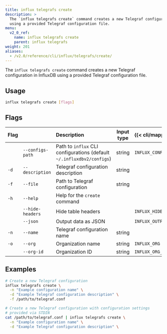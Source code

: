```yaml
---
title: influx telegrafs create
description: >
  The `influx telegrafs create` command creates a new Telegraf configuration in InfluxDB
  using a provided Telegraf configuration file.
menu:
  v2_0_ref:
    name: influx telegrafs create
    parent: influx telegrafs
weight: 201
aliases:
  - /v2.0/reference/cli/influx/telegrafs/create/
---
```


The `influx telegrafs create` command creates a new Telegraf configuration in InfluxDB
using a provided Telegraf configuration file.

## Usage
```sh
influx telegrafs create [flags]
```

## Flags
| Flag |                  | Description                                                           | Input type  | {{< cli/mapped >}}    |
|:---- |:---              |:-----------                                                           |:----------: |:------------------    |
|      | `--configs-path` | Path to `influx` CLI configurations (default `~/.influxdbv2/configs`) | string      |`INFLUX_CONFIGS_PATH`  |
| `-d` | `--description`  | Telegraf configuration description                                    | string      |                       |
| `-f` | `--file`         | Path to Telegraf configuration                                        | string      |                       |
| `-h` | `--help`         | Help for the `create` command                                         |             |                       |
|      | `--hide-headers` | Hide table headers                                                    |             | `INFLUX_HIDE_HEADERS` |
|      | `--json`         | Output data as JSON                                                   |             | `INFLUX_OUTPUT_JSON`  |
| `-n` | `--name`         | Telegraf configuration name                                           | string      |                       |
| `-o` | `--org`          | Organization name                                                     | string      | `INFLUX_ORG`          |
|      | `--org-id`       | Organization ID                                                       | string      | `INFLUX_ORG_ID`       |

## Examples
```sh
# Create a new Telegraf configuration
influx telegrafs create \
  -n "Example configuration name" \
  -d "Example Telegraf configuration description" \
  -f /path/to/telegraf.conf

# Create a new Telegraf configuration with configuration settings
# provided via STDIN
cat /path/to/telegraf.conf | influx telegrafs create \
  -n "Example configuration name" \
  -d "Example Telegraf configuration description" \
```
